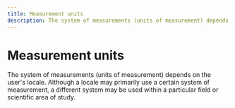 ```yaml
---
title: Measurement units
description: The system of measurements (units of measurement) depends on the user's locale.
---
```


# Measurement units

The system of measurements (units of measurement) depends on the user's locale.
Although a locale may primarily use a certain system of measurement, a different system may be used within a particular field or scientific area of study.
